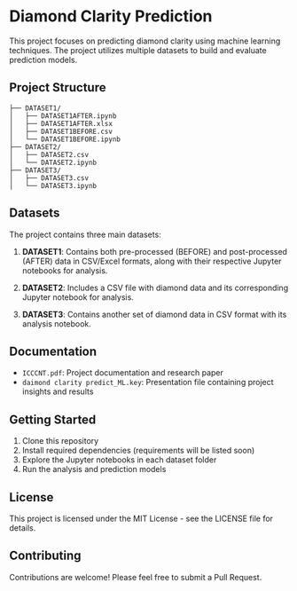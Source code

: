 # Diamond Clarity Prediction

This project focuses on predicting diamond clarity using machine learning techniques. The project utilizes multiple datasets to build and evaluate prediction models.

## Project Structure

```
├── DATASET1/
│   ├── DATASET1AFTER.ipynb
│   ├── DATASET1AFTER.xlsx
│   ├── DATASET1BEFORE.csv
│   └── DATASET1BEFORE.ipynb
├── DATASET2/
│   ├── DATASET2.csv
│   └── DATASET2.ipynb
├── DATASET3/
│   ├── DATASET3.csv
│   └── DATASET3.ipynb
```

## Datasets

The project contains three main datasets:

1. **DATASET1**: Contains both pre-processed (BEFORE) and post-processed (AFTER) data in CSV/Excel formats, along with their respective Jupyter notebooks for analysis.

2. **DATASET2**: Includes a CSV file with diamond data and its corresponding Jupyter notebook for analysis.

3. **DATASET3**: Contains another set of diamond data in CSV format with its analysis notebook.

## Documentation

- `ICCCNT.pdf`: Project documentation and research paper
- `daimond clarity predict_ML.key`: Presentation file containing project insights and results

## Getting Started

1. Clone this repository
2. Install required dependencies (requirements will be listed soon)
3. Explore the Jupyter notebooks in each dataset folder
4. Run the analysis and prediction models

## License

This project is licensed under the MIT License - see the LICENSE file for details.

## Contributing

Contributions are welcome! Please feel free to submit a Pull Request.